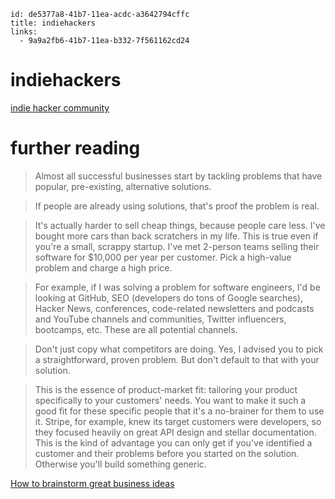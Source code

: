 ```
id: de5377a8-41b7-11ea-acdc-a3642794cffc
title: indiehackers
links:
  - 9a9a2fb6-41b7-11ea-b332-7f561162cd24
```

# indiehackers

[indie hacker community][1]

# further reading

>  Almost all successful businesses start by tackling problems that have popular, pre-existing, alternative solutions.

> If people are already using solutions, that's proof the problem is real.

> It's actually harder to sell cheap things, because people care less. I've bought more cars than back scratchers in my life. This is true even if you're a small, scrappy startup. I've met 2-person teams selling their software for $10,000 per year per customer. Pick a high-value problem and charge a high price.

> For example, if I was solving a problem for software engineers, I'd be looking at GitHub, SEO (developers do tons of Google searches), Hacker News, conferences, code-related newsletters and podcasts and YouTube channels and communities, Twitter influencers, bootcamps, etc. These are all potential channels.

> Don't just copy what competitors are doing. Yes, I advised you to pick a straightforward, proven problem. But don't default to that with your solution.

> This is the essence of product-market fit: tailoring your product specifically to your customers' needs. You want to make it such a good fit for these specific people that it's a no-brainer for them to use it. Stripe, for example, knew its target customers were developers, so they focused heavily on great API design and stellar documentation. This is the kind of advantage you can only get if you've identified a customer and their problems before you started on the solution. Otherwise you'll build something generic.

[How to brainstorm great business ideas][2]

[1]: https://www.indiehackers.com
[2]: https://www.indiehackers.com/post/how-to-brainstorm-great-business-ideas-ab51c3d51c
